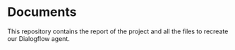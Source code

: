 # Documents
This repository contains the report of the project and all the files to recreate our Dialogflow agent.
